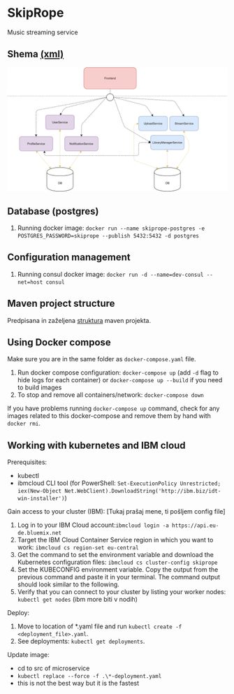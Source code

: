 # SkipRope
Music streaming service

## Shema [(xml)](./doc/shema.xml)  
![shema](./images/shema.png)

## Database (postgres)

1. Running docker image: `docker run --name skiprope-postgres -e POSTGRES_PASSWORD=skiprope --publish 5432:5432 -d postgres`

## Configuration management

1. Running consul docker image: `docker run -d --name=dev-consul --net=host consul`

## Maven project structure
Predpisana in zaželjena [struktura](https://maven.apache.org/guides/introduction/introduction-to-the-standard-directory-layout.html?fbclid=IwAR2Ix3y_8HpP4bFjVu_q2gp5_elbSmJKJgaJ9FdgfmBBvTBcwtTEsWpRtJo) maven projekta.

## Using Docker compose

Make sure you are in the same folder as `docker-compose.yaml` file.

1. Run docker compose configuration: `docker-compose up` (add `-d` flag to hide logs for each container) or `docker-compose up --build` if you need to build images
2. To stop and remove all containers/network: `docker-compose down`

If you have problems running `docker-compose up` command, check for any images related to this docker-compose and remove them by hand with `docker rmi`.

## Working with kubernetes and IBM cloud

Prerequisites:
- kubectl
- ibmcloud CLI tool (for PowerShell: `Set-ExecutionPolicy Unrestricted; iex(New-Object Net.WebClient).DownloadString('http://ibm.biz/idt-win-installer')`)

Gain access to your cluster (IBM): [Tukaj prašaj mene, ti pošljem config file]   
1. Log in to your IBM Cloud account:`ibmcloud login -a https://api.eu-de.bluemix.net`
2. Target the IBM Cloud Container Service region in which you want to work: `ibmcloud cs region-set eu-central`
3. Get the command to set the environment variable and download the Kubernetes configuration files: `ibmcloud cs cluster-config skiprope`
4. Set the KUBECONFIG environment variable. Copy the output from the previous command and paste it in your terminal. The command output should look similar to the following.
5. Verify that you can connect to your cluster by listing your worker nodes: `kubectl get nodes` (ibm more biti v nodih)

Deploy:
1. Move to location of \*.yaml file and run `kubectl create -f <deployment_file>.yaml`. 
2. See deployments: `kubectl get deployments`.

Update image: 
- cd to src of microservice
- `kubectl replace --force -f .\*-deployment.yaml`
- this is not the best way but it is the fastest
